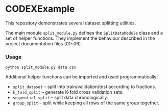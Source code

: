 # CODEXExample
This repository demonstrates several dataset splitting utilities.

The main module `split_module.py` defines the `SplitDataModule` class and a
set of helper functions.  They implement the behaviour described in the
project documentation files (01~06).

### Usage

```
python split_module.py data.csv
```

Additional helper functions can be imported and used programmatically:

- `split_dataset` – split into train/validation/test according to fractions.
- `k_fold_split` – generate K-fold cross validation sets.
- `sequential_split` – split data chronologically.
- `group_split` – split while keeping all rows of the same group together.


